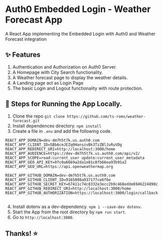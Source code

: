 
# Auth0 Embedded Login - Weather Forecast App

A React App implementing the Embedded Login with Auth0 and Weather Forecast integration
## :sparkles: Features
1. Authentication and Authorization on Auth0 Server.
2. A Homepage with City Search functionality.
3. A Weather forecast page to display the weather details.
4. A Landing page act as Login Page
5. The basic Login and Logout functionality with route protection.

## :footprints: Steps for Running the App Locally.
1. Clone the repo `git clone https://github.com/ts-roms/weather-forecast.git`
2. Install dependences directory. `npm install`
3. Create a file in `.env` and add the following code.

```.env
REACT_APP_DOMAIN=dev-dm7h5t7k.us.auth0.com
REACT_APP_CLIENT_ID=SBb6cmJEZq0HanszvBk3TzZBlJuRuVDg
REACT_APP_REDIRECT_URI=http://localhost:3000/home
REACT_APP_AUDIENCE=https://dev-dm7h5t7k.us.auth0.com/api/v2/
REACT_APP_SCOPE=read:current_user update:current_user_metadata
REACT_APP_GEO_API_KEY=0fc0a6669a2da1e81c8fb66ea93b91a2
REACT_APP_GEO_URL=https://api.openweathermap.org

REACT_APP_GITHUB_DOMAIN=dev-dm7h5t7k.us.auth0.com
REACT_APP_GITHUB_CLIENT_ID=9165098a937177ce6f6e
REACT_APP_GITHUB_SECRET_KEY=67411c74c8332e3ecc2b9c468edde6946224890c
REACT_APP_GITHUB_REDIRECT_URI=http://localhost:3000/home
REACT_APP_GITHUB_AUTHORIZATION=https://localhost:3000/login/callback


```

4. Install dotenv as a dev-dependency. `npm i --save-dev dotenv`.
5. Start the App from the root directory by `npm run start`.
6. Go to `http://localhost:3000`.

## Thanks! :star:
